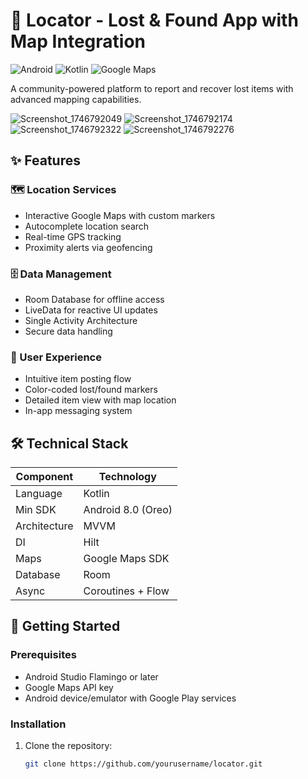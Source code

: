 # 📍 Locator - Lost & Found App with Map Integration

![Android](https://img.shields.io/badge/Android-3DDC84?style=for-the-badge&logo=android&logoColor=white)
![Kotlin](https://img.shields.io/badge/Kotlin-0095D5?style=for-the-badge&logo=kotlin&logoColor=white)
![Google Maps](https://img.shields.io/badge/Google_Maps-4285F4?style=for-the-badge&logo=google-maps&logoColor=white)

A community-powered platform to report and recover lost items with advanced mapping capabilities.


![Screenshot_1746792049](https://github.com/user-attachments/assets/a4dc4945-0394-43fc-8539-bb82ebe80c5a)
![Screenshot_1746792174](https://github.com/user-attachments/assets/0c4d13f8-97dc-48a0-9029-0a37363b6a9f)
![Screenshot_1746792322](https://github.com/user-attachments/assets/bd7a8947-2fac-41ab-a346-8a98ab50850a)
![Screenshot_1746792276](https://github.com/user-attachments/assets/bc5e7e1a-80d7-434e-b7d8-e461b7c14c38)



## ✨ Features

### 🗺️ Location Services
- Interactive Google Maps with custom markers
- Autocomplete location search
- Real-time GPS tracking
- Proximity alerts via geofencing

### 🗄️ Data Management
- Room Database for offline access
- LiveData for reactive UI updates
- Single Activity Architecture
- Secure data handling

### 👥 User Experience
- Intuitive item posting flow
- Color-coded lost/found markers
- Detailed item view with map location
- In-app messaging system

## 🛠️ Technical Stack

| Component          | Technology                          |
|--------------------|-------------------------------------|
| Language           | Kotlin                              |
| Min SDK            | Android 8.0 (Oreo)                 |
| Architecture       | MVVM                                |
| DI                 | Hilt                                |
| Maps               | Google Maps SDK                     |
| Database           | Room                               |
| Async              | Coroutines + Flow                  |

## 🚀 Getting Started

### Prerequisites
- Android Studio Flamingo or later
- Google Maps API key
- Android device/emulator with Google Play services

### Installation
1. Clone the repository:
   ```bash
   git clone https://github.com/yourusername/locator.git
